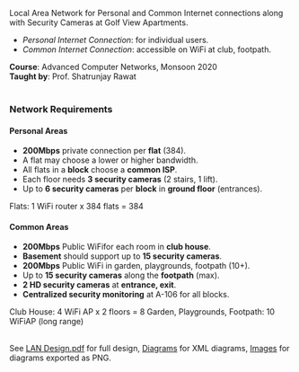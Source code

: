 Local Area Network for Personal and Common Internet connections along with
Security Cameras at Golf View Apartments.

- *Personal Internet Connection*: for individual users.
- *Common Internet Connection*: accessible on WiFi at club, footpath.

**Course**: Advanced Computer Networks, Monsoon 2020<br>
**Taught by**: Prof. Shatrunjay Rawat
<br>
<br>


### Network Requirements

#### Personal Areas

- **200Mbps** private connection per **flat** (384).
- A flat may choose a lower or higher bandwidth.
- All flats in a **block** choose a **common ISP**.
- Each floor needs **3 security cameras** (2 stairs, 1 lift).
- Up to **6 security cameras** per **block** in **ground floor** (entrances).

Flats: 1 WiFi router x 384 flats = 384
<br>


#### Common Areas

- **200Mbps** Public WiFifor each room in **club house**.
- **Basement** should support up to **15 security cameras**.
- **200Mbps** Public WiFi in garden, playgrounds, footpath (10+).
- Up to **15 security cameras** along the **footpath** (max).
- **2 HD security cameras** at **entrance, exit**.
- **Centralized security monitoring** at A-106 for all blocks.

Club House: 4 WiFi AP x 2 floors = 8
Garden, Playgrounds, Footpath: 10 WiFiAP (long range)
<br>
<br>


See [LAN Design.pdf] for full design, [Diagrams] for XML diagrams,
[Images] for diagrams exported as PNG.

[LAN Design.pdf]: LAN%20Design.pdf
[Diagrams]: Diagrams
[Images]: Images
